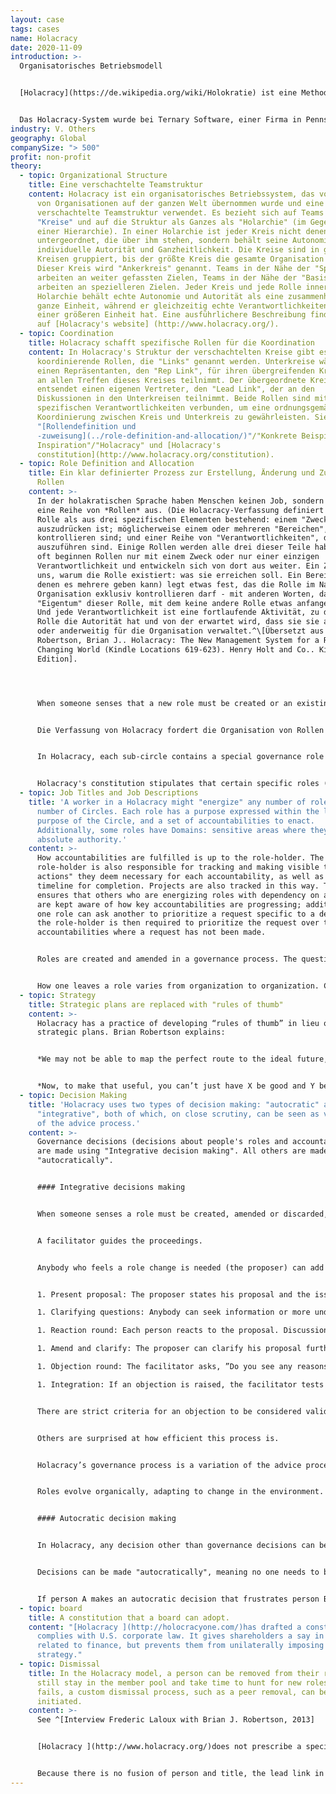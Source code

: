 ```yaml
---
layout: case
tags: cases
name: Holacracy
date: 2020-11-09
introduction: >-
  Organisatorisches Betriebsmodell


  [Holacracy](https://de.wikipedia.org/wiki/Holokratie) ist eine Methode des dezentralisierten Managements und der Organisationsführung, bei der Autorität und Entscheidungsfindung über eine Holarchie von selbstorganisierenden Teams verteilt sind, anstatt in einer Managementhierarchie zu verankern.


  Das Holacracy-System wurde bei Ternary Software, einer Firma in Pennsylvania, entwickelt.
industry: V. Others
geography: Global
companySize: "> 500"
profit: non-profit
theory:
  - topic: Organizational Structure
    title: Eine verschachtelte Teamstruktur
    content: Holacracy ist ein organisatorisches Betriebssystem, das von Hunderten
      von Organisationen auf der ganzen Welt übernommen wurde und eine
      verschachtelte Teamstruktur verwendet. Es bezieht sich auf Teams als
      "Kreise" und auf die Struktur als Ganzes als "Holarchie" (im Gegensatz zu
      einer Hierarchie). In einer Holarchie ist jeder Kreis nicht denen
      untergeordnet, die über ihm stehen, sondern behält seine Autonomie,
      individuelle Autorität und Ganzheitlichkeit. Die Kreise sind in größeren
      Kreisen gruppiert, bis der größte Kreis die gesamte Organisation umfasst.
      Dieser Kreis wird "Ankerkreis" genannt. Teams in der Nähe der "Spitze"
      arbeiten an weiter gefassten Zielen, Teams in der Nähe der "Basis"
      arbeiten an spezielleren Zielen. Jeder Kreis und jede Rolle innerhalb der
      Holarchie behält echte Autonomie und Autorität als eine zusammenhängende,
      ganze Einheit, während er gleichzeitig echte Verantwortlichkeiten als Teil
      einer größeren Einheit hat. Eine ausführlichere Beschreibung finden Sie
      auf [Holacracy's website] (http://www.holacracy.org/).
  - topic: Coordination
    title: Holacracy schafft spezifische Rollen für die Koordination
    content: In Holacracy's Struktur der verschachtelten Kreise gibt es spezifische
      koordinierende Rollen, die "Links" genannt werden. Unterkreise wählen
      einen Repräsentanten, den "Rep Link", für ihren übergreifenden Kreis, der
      an allen Treffen dieses Kreises teilnimmt. Der übergeordnete Kreis
      entsendet einen eigenen Vertreter, den "Lead Link", der an den
      Diskussionen in den Unterkreisen teilnimmt. Beide Rollen sind mit
      spezifischen Verantwortlichkeiten verbunden, um eine ordnungsgemäße
      Koordinierung zwischen Kreis und Unterkreis zu gewährleisten. Siehe auch
      "[Rollendefinition und
      -zuweisung](../role-definition-and-allocation/)"/"Konkrete Beispiele zur
      Inspiration"/"Holacracy" und [Holacracy's
      constitution](http://www.holacracy.org/constitution).
  - topic: Role Definition and Allocation
    title: Ein klar definierter Prozess zur Erstellung, Änderung und Zuweisung von
      Rollen
    content: >-
      In der holakratischen Sprache haben Menschen keinen Job, sondern füllen
      eine Reihe von *Rollen* aus. (Die Holacracy-Verfassung definiert eine
      Rolle als aus drei spezifischen Elementen bestehend: einem "Zweck", der
      auszudrücken ist; möglicherweise einem oder mehreren "Bereichen", die zu
      kontrollieren sind; und einer Reihe von "Verantwortlichkeiten", die
      auszuführen sind. Einige Rollen werden alle drei dieser Teile haben, aber
      oft beginnen Rollen nur mit einem Zweck oder nur einer einzigen
      Verantwortlichkeit und entwickeln sich von dort aus weiter. Ein Zweck sagt
      uns, warum die Rolle existiert: was sie erreichen soll. Ein Bereich (von
      denen es mehrere geben kann) legt etwas fest, das die Rolle im Namen der
      Organisation exklusiv kontrollieren darf - mit anderen Worten, das
      "Eigentum" dieser Rolle, mit dem keine andere Rolle etwas anfangen kann.
      Und jede Verantwortlichkeit ist eine fortlaufende Aktivität, zu der die
      Rolle die Autorität hat und von der erwartet wird, dass sie sie ausführt
      oder anderweitig für die Organisation verwaltet.^\[Übersetzt aus
      Robertson, Brian J.. Holacracy: The New Management System for a Rapidly
      Changing World (Kindle Locations 619-623). Henry Holt and Co.. Kindle
      Edition].




      When someone senses that a new role must be created or an existing role amended or discarded, they bring it up within their team in a governance meeting.  Governance meetings are specific meetings where only questions related to roles and collaboration are to be discussed. A detailed description of the governance meeting process can be found [here](http://www.holacracy.org/governance-meetings).


      Die Verfassung von Holacracy fordert die Organisation von Rollen in "Kreisen". Die Rollen, die ein Kreis enthält, sind eine Aufschlüsselung dessen, was benötigt wird, um seinen Gesamtzweck auszudrücken, seine Verantwortlichkeiten auszuführen und seine Bereiche zu kontrollieren. Kreise ("Unterkreise") werden wiederum innerhalb breiterer Kreise ("Superkreise") verschachtelt, bis der größte Kreis die gesamte Organisation enthält (der "Ankerkreis").^\[Übersetzt aus Robertson, Brian J.. Holacracy: The New Management System for a Rapidly Changing World (Kindle Locations 676-677). Henry Holt and Co. Kindle Edition].


      In Holacracy, each sub-circle contains a special governance role called the “Lead Link” which is appointed by the super-circle to represent its interests in the sub-circle. The Lead Link does not manage the circle but does have the authority to assign people to roles and to set priorities within that circle.


      Holacracy's constitution stipulates that certain specific roles (the facilitator, the secretary, the Lead Link and the "Rep Link") are appointed using a consent-based election. All other roles are appointed by the person holding the team's Lead Link role. (See [Holacracy's constitution ](http://www.holacracy.org/constitution)for a detailed description of the process).
  - topic: Job Titles and Job Descriptions
    title: 'A worker in a Holacracy might "energize" any number of roles in any
      number of Circles. Each role has a purpose expressed within the larger
      purpose of the Circle, and a set of accountabilities to enact.
      Additionally, some roles have Domains: sensitive areas where they hold
      absolute authority.'
    content: >-
      How accountabilities are fulfilled is up to the role-holder. The
      role-holder is also responsible for tracking and making visible the "next
      actions" they deem necessary for each accountability, as well as the
      timeline for completion. Projects are also tracked in this way. This
      ensures that others who are energizing roles with dependency on another
      are kept aware of how key accountabilities are progressing; additionally,
      one role can ask another to prioritize a request specific to a dependency;
      the role-holder is then required to prioritize the request over those
      accountabilities where a request has not been made.


      Roles are created and amended in a governance process. The question of who fills what role is typically an obvious choice, with whomever proposed the creation of a new role typically being the one who fills it; however, it is the purview of the Circle's Lead Link to assign anyone within the organization to a role in those instances where the choice is less obvious.


      How one leaves a role varies from organization to organization. Constitutionally, it is the responsibility of the Lead Link to remove a person from a role when necessary. Some organizations, like the [Whidbey Institute](http://whidbeyinstitute.org/), create a roles marketplace where those who wish to move on from a particular role can let others know that it is available; anyone interested in taking on that role may do so through the authority of the Lead Link.
  - topic: Strategy
    title: Strategic plans are replaced with "rules of thumb"
    content: >-
      Holacracy has a practice of developing “rules of thumb” in lieu of
      strategic plans. Brian Robertson explains:


      *We may not be able to map the perfect route to the ideal future, but we can often ascertain some orienting principles for navigation. Without trying to predict exactly what forks in that road we will encounter, we can ask ourselves what will help us to make the best decisions when we do come to a fork. When we step back to look at the broader context and the general terrain and options in front of us, we can often come up with guidelines, such as “Generally head east,” or “Choose the easy roads even over the most direct roads.” A rule of thumb like this really helps when we’re confronted with a choice and want to benefit from wisdom generated when we had the luxury of pulling back and analyzing the bigger-picture context. When we distill that wisdom into memorable guidelines, we can apply them more easily and more regularly amidst the hustle and bustle of day-to-day execution. This, then, is the form that strategy takes in Holacracy— an easy-to-remember rule of thumb that aids moment-to-moment decision-making and prioritization (the technical term for such a rule is “heuristic”). I’ve found it useful to express these decision-support rules in the form of a simple phrase such as “Emphasize X, even over Y,” in which X is one potentially valuable activity, emphasis, focus, or goal, and Y is another potentially valuable activity, emphasis, focus, or goal.*


      *Now, to make that useful, you can’t just have X be good and Y be bad. “Emphasize customer service, even over pissing off customers” is not helpful advice. Both X and Y need to be positives, so that the strategy gives you some sense of which one to privilege, for now, given your current context. For example, one of HolacracyOne’s strategies earlier in our company’s development was “Emphasize documenting and aligning to standards, even over developing and co-creating novelty.” Notice that both of those activities are positive things for an organization to be engaging in, but they are also polarities, in tension with each other. Our strategy is not a general, universal statement of value— in fact, if we tried to apply it forever it would undoubtedly cause serious harm eventually. There are times when it is essential to emphasize developing and co-creating novelty over documenting and aligning to standards. But for HolacracyOne, given our context at the time, and the recent history before that, and the purpose we’re serving, that was our best sense of what to privilege, at least for a while: standardization, even at the expense of pursuing new and exciting opportunities.*^[Robertson, Brian J. (2015-06-02). Holacracy: The New Management System for a Rapidly Changing World (Kindle Locations 1800-1818). Henry Holt and Co.. Kindle Edition.]
  - topic: Decision Making
    title: 'Holacracy uses two types of decision making: "autocratic" and
      "integrative", both of which, on close scrutiny, can be seen as variations
      of the advice process.'
    content: >-
      Governance decisions (decisions about people's roles and accountabilities)
      are made using "Integrative decision making". All others are made
      "autocratically".


      #### Integrative decisions making


      When someone senses a role must be created, amended or discarded, he brings it up in a governance meeting. These are meetings where only questions about roles and collaboration are to be discussed. That is, separate from the details of getting work done. The latter are discussed in “tactical meetings”, with their own specific meeting practices.


      A facilitator guides the proceedings.


      Anybody who feels a role change is needed (the proposer) can add it to the agenda. Each governance item is resolved with to the following process:


      1. Present proposal: The proposer states his proposal and the issue this proposal is attempting to resolve.

      1. Clarifying questions: Anybody can seek information or more understanding. It is not yet time for reactions. The facilitator will interrupt any question that cloaks a reaction.

      1. Reaction round: Each person reacts to the proposal. Discussions are not allowed.

      1. Amend and clarify: The proposer can clarify his proposal further, or amend it, based on these reactions.

      1. Objection round: The facilitator asks, ”Do you see any reasons why adopting this proposal would cause harm or move us backwards?” Objections are captured without discussion; the proposal is adopted if none surface.

      1. Integration: If an objection is raised, the facilitator tests the objection for validity. If it is found to be valid, he leads a discussion to craft an amendment that would avoid the objection. If several objections are raised, they get addressed one at a time, until all are removed.


      There are strict criteria for an objection to be considered valid. The process might sound formal, but people who use it often report they find it deeply liberating. It addresses issues without the need for corridor talk, politics, and coalition building. Anybody who senses the need for something to change has a forum.


      Others are surprised at how efficient this process is. 


      Holacracy’s governance process is a variation of the advice process. Anyone can bring forward an issue or opportunity (a "tension" in holacratic language) and make a decision happen, after listening to relevant advice. The particularity of the process here is that the advice happens in the setting of a meeting, with a structured number of rounds, and that the decision maker must integrate valid objections, if there are any. The goal, again, is to not to aim for a perfect answer, but a workable solution, and then iterate quickly if needed.


      Roles evolve organically, adapting to change in the environment.


      #### Autocratic decision making


      In Holacracy, any decision other than governance decisions can be made "autocratically". Only when a "domain" is declared, which should be in exceptional circumstances only, are decisions off-limits to others. In all other cases, anyone can step up and make any decision.


      Decisions can be made "autocratically", meaning no one needs to be consulted, and there is no formal process such as in the integrative decision making process. Yet in practice, people are well advised to seek advice when relevant.


      If person A makes an autocratic decision that frustrates person B who has an obvious stake in that decision, person B is likely to bring up the topic in the next governance meeting. For example, if person (A), whose role it is to book meeting venues, chooses a new venue without discussing it with the main trainer (B) who has ideas as to what kind of venue is necessary for that specific training. The trainer (B) will suggest to amend the role of person A so that person A must consult the trainer before making decisions on venues in the future. Ultimately it boils down to the same: either person A spontaneously and informally seeks advice from person B, or it is likely that the role person A is currently energizing will be changed so that this role must formally seek advice from the trainer role (person B) before deciding on a venue.
  - topic: board
    title: A constitution that a board can adopt.
    content: "[Holacracy ](http://holocracyone.com/)has drafted a constitution which
      complies with U.S. corporate law. It gives shareholders a say in matters
      related to finance, but prevents them from unilaterally imposing a
      strategy."
  - topic: Dismissal
    title: In the Holacracy model, a person can be removed from their roles but
      still stay in the member pool and take time to hunt for new roles. If this
      fails, a custom dismissal process, such as a peer removal, can be
      initiated.
    content: >-
      See ^[Interview Frederic Laloux with Brian J. Robertson, 2013]


      [Holacracy ](http://www.holacracy.org/)does not prescribe a specific process for dismissals. Starting and terminating people’s contracts originally lands in the scope of the top circle, who can then assign that authority as they see fit. For example, there can be an HR role that has authority to hire and fire. Or in the partnership model (as in [HolacracyOne](http://www.holacracy.org/)) there is a partnership removal process with partner peer review (similar to [Morning Star](http://www.morningstarco.com/)).


      Because there is no fusion of person and title, the lead link in any circle is free to make a decision and remove somebody from a specific role. The person is not fired in this case, but remains in a member pool and must pitch for other roles. If no new role can be found, the person either leaves voluntarily, or a custom dismissal process is triggered.
---
```


